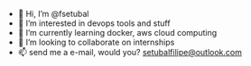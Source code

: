 - 👋 Hi, I’m @fsetubal
- 👀 I’m interested in devops tools and stuff
- 🌱 I’m currently learning docker, aws cloud computing
- 💞️ I’m looking to collaborate on internships
- 📫 send me a e-mail, would you? setubalfilipe@outlook.com

<!---
fsetubal/fsetubal is a ✨ special ✨ repository because its `README.md` (this file) appears on your GitHub profile.
You can click the Preview link to take a look at your changes.
--->
